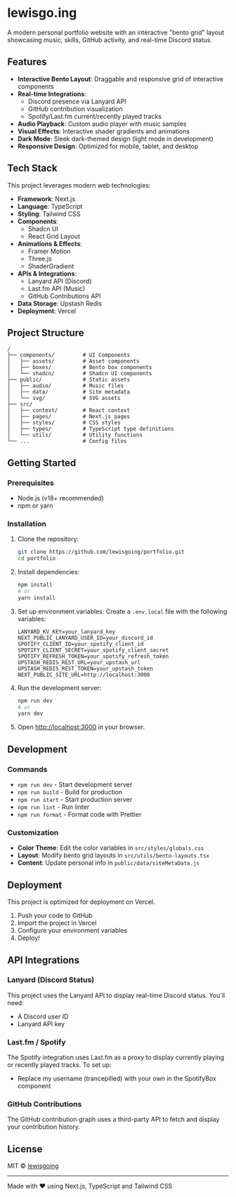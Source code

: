 # lewisgo.ing

A modern personal portfolio website with an interactive "bento grid" layout showcasing music, skills, GitHub activity, and real-time Discord status.

<!-- ![Portfolio Preview](https://via.placeholder.com/800x400) -->

## Features

- **Interactive Bento Layout**: Draggable and responsive grid of interactive components
- **Real-time Integrations**:
  - Discord presence via Lanyard API
  - GitHub contribution visualization
  - Spotify/Last.fm current/recently played tracks
- **Audio Playback**: Custom audio player with music samples
- **Visual Effects**: Interactive shader gradients and animations
- **Dark Mode**: Sleek dark-themed design (light mode in development)
- **Responsive Design**: Optimized for mobile, tablet, and desktop

## Tech Stack

This project leverages modern web technologies:

- **Framework**: Next.js
- **Language**: TypeScript
- **Styling**: Tailwind CSS
- **Components**: 
  - Shadcn UI
  - React Grid Layout
- **Animations & Effects**:
  - Framer Motion
  - Three.js
  - ShaderGradient
- **APIs & Integrations**:
  - Lanyard API (Discord)
  - Last.fm API (Music)
  - GitHub Contributions API
- **Data Storage**: Upstash Redis
- **Deployment**: Vercel

## Project Structure

```
/
├── components/         # UI Components
│   ├── assets/         # Asset components
│   ├── boxes/          # Bento box components
│   └── shadcn/         # Shadcn UI components
├── public/             # Static assets
│   ├── audio/          # Music files
│   ├── data/           # Site metadata
│   └── svg/            # SVG assets
├── src/
│   ├── context/        # React context
│   ├── pages/          # Next.js pages
│   ├── styles/         # CSS styles
│   ├── types/          # TypeScript type definitions
│   └── utils/          # Utility functions
└── ...                 # Config files
```

## Getting Started

### Prerequisites

- Node.js (v18+ recommended)
- npm or yarn

### Installation

1. Clone the repository:
   ```bash
   git clone https://github.com/lewisgoing/portfolio.git
   cd portfolio
   ```

2. Install dependencies:
   ```bash
   npm install
   # or
   yarn install
   ```

3. Set up environment variables:
   Create a `.env.local` file with the following variables:
   ```
   LANYARD_KV_KEY=your_lanyard_key
   NEXT_PUBLIC_LANYARD_USER_ID=your_discord_id
   SPOTIFY_CLIENT_ID=your_spotify_client_id
   SPOTIFY_CLIENT_SECRET=your_spotify_client_secret
   SPOTIFY_REFRESH_TOKEN=your_spotify_refresh_token
   UPSTASH_REDIS_REST_URL=your_upstash_url
   UPSTASH_REDIS_REST_TOKEN=your_upstash_token
   NEXT_PUBLIC_SITE_URL=http://localhost:3000
   ```

4. Run the development server:
   ```bash
   npm run dev
   # or
   yarn dev
   ```

5. Open [http://localhost:3000](http://localhost:3000) in your browser.

## Development

### Commands

- `npm run dev` - Start development server
- `npm run build` - Build for production
- `npm run start` - Start production server
- `npm run lint` - Run linter
- `npm run format` - Format code with Prettier

### Customization

- **Color Theme**: Edit the color variables in `src/styles/globals.css`
- **Layout**: Modify bento grid layouts in `src/utils/bento-layouts.tsx`
- **Content**: Update personal info in `public/data/siteMetaData.js`

## Deployment

This project is optimized for deployment on Vercel.

1. Push your code to GitHub
2. Import the project in Vercel
3. Configure your environment variables
4. Deploy!

## API Integrations

### Lanyard (Discord Status)

This project uses the Lanyard API to display real-time Discord status. You'll need:
- A Discord user ID
- Lanyard API key

### Last.fm / Spotify

The Spotify integration uses Last.fm as a proxy to display currently playing or recently played tracks. To set up:
- Replace my username (trancepilled) with your own in the SpotifyBox component

### GitHub Contributions

The GitHub contribution graph uses a third-party API to fetch and display your contribution history.

## License

MIT © [lewisgoing](https://github.com/lewisgoing)

---

Made with ❤️ using Next.js, TypeScript and Tailwind CSS